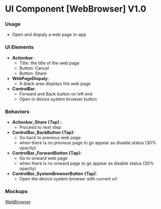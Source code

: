 # UI Component [WebBrowser] V1.0
### Usage
- Open and dispaly a web page in-app


### UI Elements
- **Actionbar**:
  - Title: the title of the web page
  - Button: Cancel
  - Button: Share
- **WebPageDispaly**:
  - A black area displays the web page
- **ControlBar**:
  - Forward and Back button on left end
  - Open in device system browser button

 
### Behaviors 
- **Actionbar_Share {Tap} :**
  - Proceed to next step
- **ControlBar_BackButton {Tap}:**
  - Go back to previous web page
  - when there is no previous page to go appear as disable status (30% opacity)
- **ControlBar_ForwardButton {Tap}:**
  - Go to onward web page
  - when there is no onward page to go appear as disable status (30% opacity)
- **ControlBar_SystemBrowserButton {Tap}**:
  - Open the device system browser with current url


### Mockups
[WebBrowser](https://drive.google.com/drive/folders/0ByrgX886wsYdd1ZsYUo5a3NCQlU?usp=sharing)
